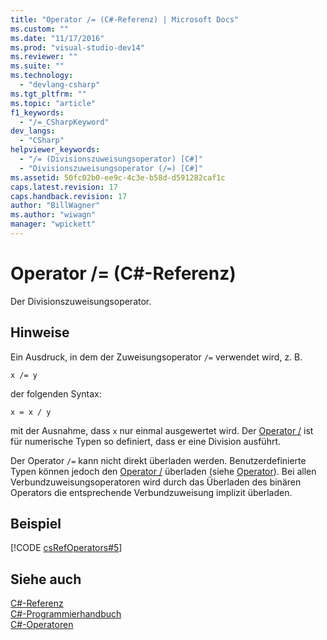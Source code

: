 ```yaml
---
title: "Operator /= (C#-Referenz) | Microsoft Docs"
ms.custom: ""
ms.date: "11/17/2016"
ms.prod: "visual-studio-dev14"
ms.reviewer: ""
ms.suite: ""
ms.technology: 
  - "devlang-csharp"
ms.tgt_pltfrm: ""
ms.topic: "article"
f1_keywords: 
  - "/=_CSharpKeyword"
dev_langs: 
  - "CSharp"
helpviewer_keywords: 
  - "/= (Divisionszuweisungsoperator) [C#]"
  - "Divisionszuweisungsoperator (/=) [C#]"
ms.assetid: 50fc02b0-ee9c-4c3e-b58d-d591282caf1c
caps.latest.revision: 17
caps.handback.revision: 17
author: "BillWagner"
ms.author: "wiwagn"
manager: "wpickett"
---
```

# Operator /= (C#-Referenz)
Der Divisionszuweisungsoperator.  
  
## Hinweise  
 Ein Ausdruck, in dem der Zuweisungsoperator `/=` verwendet wird, z. B.  
  
```  
x /= y  
```  
  
 der folgenden Syntax:  
  
```  
x = x / y  
```  
  
 mit der Ausnahme, dass `x` nur einmal ausgewertet wird.  Der [Operator \/](../../../csharp/language-reference/operators/division-operator.md) ist für numerische Typen so definiert, dass er eine Division ausführt.  
  
 Der Operator `/=` kann nicht direkt überladen werden. Benutzerdefinierte Typen können jedoch den [Operator \/](../../../csharp/language-reference/operators/division-operator.md) überladen \(siehe [Operator](../../../csharp/language-reference/keywords/operator.md)\).  Bei allen Verbundzuweisungsoperatoren wird durch das Überladen des binären Operators die entsprechende Verbundzuweisung implizit überladen.  
  
## Beispiel  
 [!CODE [csRefOperators#5](../CodeSnippet/VS_Snippets_VBCSharp/csrefOperators#5)]  
  
## Siehe auch  
 [C\#\-Referenz](../../../csharp/language-reference/index.md)   
 [C\#\-Programmierhandbuch](../../../csharp/programming-guide/index.md)   
 [C\#\-Operatoren](../../../csharp/language-reference/operators/index.md)